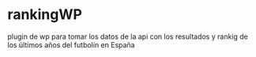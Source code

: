 # rankingWP
plugin de wp para tomar los datos de la api con los resultados y rankig de los últimos años del futbolín en España
